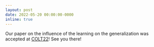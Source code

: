 ```yaml
---
layout: post
date: 2022-05-20 00:00:00-0000
inline: true
---
```


Our paper on the influence of the learning on the generalization was accepted at [COLT22](http://learningtheory.org/colt2022/)! See you there! 